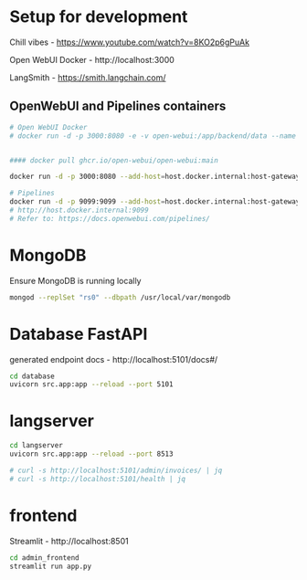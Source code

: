 # Setup for development

Chill vibes - https://www.youtube.com/watch?v=8KO2p6gPuAk

Open WebUI Docker - http://localhost:3000

LangSmith - https://smith.langchain.com/

## OpenWebUI and Pipelines containers

```sh
# Open WebUI Docker
# docker run -d -p 3000:8080 -e -v open-webui:/app/backend/data --name open-webui --restart always ghcr.io/open-webui/open-webui:main


#### docker pull ghcr.io/open-webui/open-webui:main

docker run -d -p 3000:8080 --add-host=host.docker.internal:host-gateway -v open-webui:/app/backend/data --name open-webui --restart always ghcr.io/open-webui/open-webui:main

# Pipelines
docker run -d -p 9099:9099 --add-host=host.docker.internal:host-gateway -v pipelines:/app/pipelines --name pipelines --restart always ghcr.io/open-webui/pipelines:main
# http://host.docker.internal:9099
# Refer to: https://docs.openwebui.com/pipelines/
```

# MongoDB

Ensure MongoDB is running locally
```sh
mongod --replSet "rs0" --dbpath /usr/local/var/mongodb
```

# Database FastAPI

generated endpoint docs - http://localhost:5101/docs#/

```sh
cd database
uvicorn src.app:app --reload --port 5101
```

# langserver

```sh
cd langserver
uvicorn src.app:app --reload --port 8513

# curl -s http://localhost:5101/admin/invoices/ | jq
# curl -s http://localhost:5101/health | jq

```

# frontend

Streamlit - http://localhost:8501



```sh
cd admin_frontend
streamlit run app.py
```
